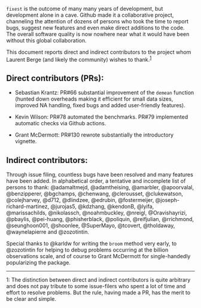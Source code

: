 `fixest` is the outcome of many many years of development, but development alone in a cave. 
Github made it a collaborative project, channeling the attention of dozens of persons who took the time to report bugs, suggest new features and even make direct additions to the code.
The overall software quality is now nowhere near what it would have been without this global collaboration.

This document reports direct and indirect contributors to the project whom Laurent Berge (and likely the community) wishes to thank.<sup>[1](#fnt1)</sup>

## Direct contributors (PRs):

 - Sebastian Krantz: PR#66 substantial improvement of the `demean` function (hunted down overheads making it efficient for small data sizes, improved NA handling, fixed bugs and added user-friendly features).
 
 - Kevin Wilson: PR#78 automated the benchmarks. PR#79 implemented automatic checks via Github actions.
 
 - Grant McDermott: PR#130 rewrote substantially the introductory vignette.
 
## Indirect contributors:

Through issue filing, countless bugs have been resolved and many features have been added. In alphabetical order, a tentative and incomplete list of persons to thank: @adamaltmejd, @adamtheising, @amarbler, @apoorvalal, @benzipperer, @bgchamps, @chenwang, @clerousset, @clukewatson, @colejharvey, @d712, @dlindzee, @edrubin, @fostermeijer, @joseph-richard-martinez, @jurojas5, @kdzhang, @kendonB, @lyifa, @marissachilds, @nikolassch, @noahmbuckley, @nreigl, @Oravishayrizi, @pbaylis, @pei-huang, @phisherblack, @poliquin, @reifjulian, @rrichmond, @seunghoon001, @shoonlee, @SuperMayo, @tcovert, @tholdaway, @waynelapierre and @zozotintin. 

Special thanks to @karldw for writing the `broom` method very early, to @zozotintin for helping to debug problems occurring at the billion observations scale, and of course to Grant McDermott for single-handedly popularizing the package.

----

<a name="fnt1">1</a>: The distinction between direct and indirect contributors is quite arbitrary and does not pay tribute to some issue-filers who spent a lot of time and effort to resolve problems. But the rule, having made a PR, has the merit to be clear and simple.


